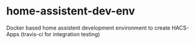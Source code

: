 # home-assistent-dev-env
Docker based home assistent development environment to create HACS-Apps (travis-ci for integration testing)
